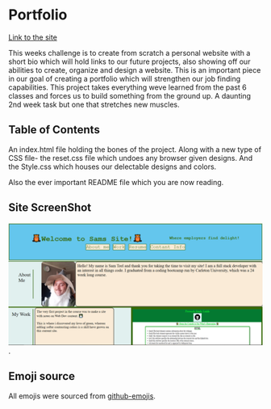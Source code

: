 # Portfolio

[Link to the site](https://teelsam.github.io/SimplePortfolio/)

This weeks challenge is to create from scratch a personal website with a short bio which will hold links to our future projects, also showing off our abilities to create, organize and design a website. This is an important piece in our goal of creating a portfolio which will strengthen our job finding capabilities. This project takes everything weve learned from the past 6 classes and forces us to build something from the ground up. A daunting 2nd week task but one that stretches new muscles.

## Table of Contents

An index.html file holding the bones of the project.
Along with a new type of CSS file- the reset.css file which undoes any browser given designs.
And the Style.css which houses our delectable designs and colors.

Also the ever important README file which you are now reading.

## Site ScreenShot

![The Site](./assets/images/SiteScreenShot.png).

## Emoji source

All emojis were sourced from [github-emojis](https://emojis.github.io/).
